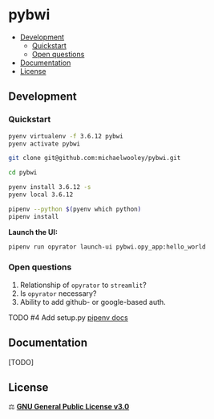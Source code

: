 # pybwi  <!-- omit in toc -->

- [Development](#development)
  - [Quickstart](#quickstart)
  - [Open questions](#open-questions)
- [Documentation](#documentation)
- [License](#license)

## Development


### Quickstart

```bash
pyenv virtualenv -f 3.6.12 pybwi
pyenv activate pybwi

git clone git@github.com:michaelwooley/pybwi.git

cd pybwi

pyenv install 3.6.12 -s
pyenv local 3.6.12

pipenv --python $(pyenv which python)
pipenv install
```

**Launch the UI:**

```bash
pipenv run opyrator launch-ui pybwi.opy_app:hello_world
```

### Open questions

1. Relationship of `opyrator` to `streamlit`?
2. Is `opyrator` necessary?
3. Ability to add github- or google-based auth.


TODO #4 Add setup.py [pipenv docs](https://pipenv.pypa.io/en/latest/advanced/#pipfile-vs-setup-py)

## Documentation

[TODO]

## License

⚖️  [**GNU General Public License v3.0**](./LICENSE)
